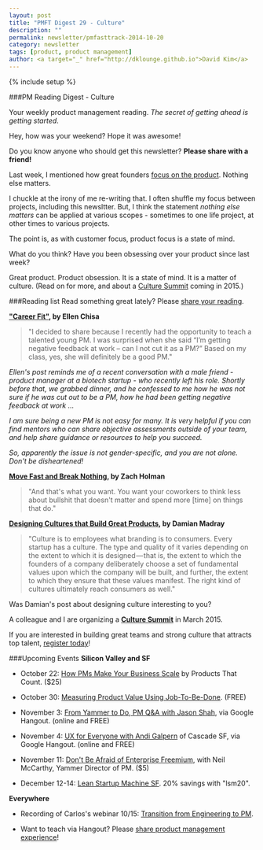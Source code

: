 ```yaml
---
layout: post
title: "PMFT Digest 29 - Culture"
description: ""
permalink: newsletter/pmfasttrack-2014-10-20
category: newsletter
tags: [product, product management]
author: <a target="_" href="http://dklounge.github.io">David Kim</a>
---
```

{% include setup %}

###PM Reading Digest - Culture

Your weekly product management reading. _The secret of getting ahead is getting started_.

Hey, how was your weekend?  Hope it was awesome!

Do you know anyone who should get this newsletter?  __Please share with a friend!__

Last week, I mentioned how great founders <a target="_" href="http://productmanagementfasttrack.com/newsletter/pmfasttrack-2014-10-13/">focus on the product</a>. Nothing else matters.

I chuckle at the irony of me re-writing that.  I often shuffle my focus between projects, including this newsltter.  But, I think the statement _nothing else matters_ can be applied at various scopes - sometimes to one life project, at other times to various projects.

The point is, as with customer focus, product focus is a state of mind.

What do you think?  Have you been obsessing over your product since last week?

Great product. Product obsession. It is a state of mind. It is a matter of culture.  (Read on for more, and about a <a target="_" href="http://www.culturesummit.co/">Culture Summit</a> coming in 2015.)

###Reading list
Read something great lately?  Please <a target="_" href="http://goo.gl/OIsy17">share your reading</a>.

__<a target="_" href="http://blog.ellenchisa.com/2014/10/06/career-fit/">"Career Fit"</a>, by Ellen Chisa__

>"I decided to share because I recently had the opportunity to teach a talented young PM. I was surprised when she said “I’m getting negative feedback at work – can I not cut it as a PM?” Based on my class, yes, she will definitely be a good PM."
>

_Ellen\'s post reminds me of a recent conversation with a male friend - product manager at a biotech startup - who recently left his role.  Shortly before that, we grabbed dinner, and he confessed to me how he was not sure if he was cut out to be a PM, how he had been getting negative feedback at work ..._

_I am sure being a new PM is not easy for many.  It is very helpful if you can find mentors who can share objective assessments outside of your team, and help share guidance or resources to help you succeed._

_So, apparently the issue is not gender-specific, and you are not alone.  Don\'t be disheartened!_

__<a target="_" href="http://zachholman.com/talk/move-fast-break-nothing/">Move Fast and Break Nothing</a>, by Zach Holman__

>"And that's what you want. You want your coworkers to think less about bullshit that doesn't matter and spend more [time] on things that do."
>

__<a target="_" href="https://medium.com/@themadray/designing-cultures-that-build-great-products-b7c8ec25c1c1">Designing Cultures that Build Great Products</a>, by Damian Madray__

>"Culture is to employees what branding is to consumers. Every startup has a culture. The type and quality of it varies depending on the extent to which it is designed — that is, the extent to which the founders of a company deliberately choose a set of fundamental values upon which the company will be built, and further, the extent to which they ensure that these values manifest. The right kind of cultures ultimately reach consumers as well."
>

Was Damian\'s post about designing culture interesting to you?

A colleague and I are organizing a __<a target="_" href="http://www.culturesummit.co/">Culture Summit</a>__ in March 2015.

If you are interested in building great teams and strong culture that attracts top talent, <a target="_" href="http://www.culturesummit.co/">register today</a>!

###Upcoming Events
__Silicon Valley and SF__

* October 22: <a target="_" href="https://www.eventbrite.com/e/how-product-managers-make-your-business-scale-tickets-13319919237">How PMs Make Your Business Scale</a> by Products That Count. ($25)

* October 30: <a target="_" href="http://www.meetup.com/ProductManagementFastTrack/events/204953502/">Measuring Product Value Using Job-To-Be-Done</a>.  (FREE)

* November 3: <a target="_" href="https://plus.google.com/events/cuo1fma3a91c29mdqlp58olqn6g">From Yammer to Do, PM Q&A with Jason Shah</a>, via Google Hangout. (online and FREE)

* November 4: <a target="_" href="https://plus.google.com/events/c76mnn59rrhmmtj51mqit7rgn8g">UX for Everyone with Andi Galpern</a> of Cascade SF, via Google Hangout. (online and FREE)

* November 11: <a target="_" href="http://www.eventbrite.com/e/dont-fear-the-freemium-tickets-13339503815">Don't Be Afraid of Enterprise Freemium</a>, with Neil McCarthy, Yammer Director of PM. ($5)

* December 12-14: <a target="_" href='http://bit.ly/1bW1HFd'>Lean Startup Machine SF</a>. 20% savings with "lsm20".

__Everywhere__

* Recording of Carlos's webinar 10/15: <a target="_" href="https://plus.google.com/events/ccot2tcojk1ch3jf11cpcdjsmhs">Transition from Engineering to PM</a>.

* Want to teach via Hangout?  Please <a target="_" href="https://pmfasttrack.wufoo.com/forms/teaching-via-hangout/">share product management experience</a>!
